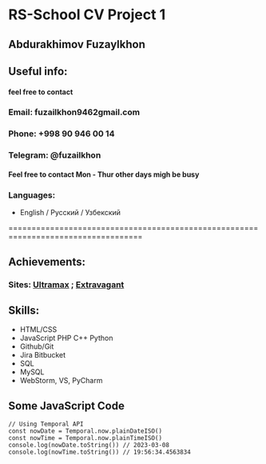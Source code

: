 # RS-School CV Project 1
## Abdurakhimov Fuzaylkhon
## Useful info:
#### feel free to contact
### __Email__: fuzailkhon9462gmail.com  
### __Phone__: +998 90 946 00 14
### __Telegram__: @fuzailkhon
#### Feel free to contact Mon - Thur other days migh be busy
### Languages:
* English / Русский / Узбекский

===================================================================================
## Achievements: 
### Sites: [Ultramax](https://ultramax-rb.uz) ; [Extravagant](https://extravagant.uz)
## Skills: 
* HTML/CSS
* JavaScript PHP C++ Python
* Github/Git
* Jira Bitbucket
* SQL
* MySQL
* WebStorm, VS, PyCharm

## Some JavaScript Code
```
// Using Temporal API
const nowDate = Temporal.now.plainDateISO()
const nowTime = Temporal.now.plainTimeISO()
console.log(nowDate.toString()) // 2023-03-08
console.log(nowTime.toString()) // 19:56:34.4563834
```